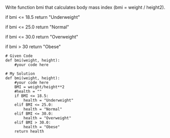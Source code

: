 Write function bmi that calculates body mass index (bmi = weight / height2).

if bmi <= 18.5 return "Underweight"

if bmi <= 25.0 return "Normal"

if bmi <= 30.0 return "Overweight"

if bmi > 30 return "Obese"

```
# Given Code
def bmi(weight, height):
    #your code here
```

```
# My Solution
def bmi(weight, height):
    #your code here 
    BMI = weight/height**2    
    #health = ""    
    if BMI <= 18.5:    
        health = "Underweight"        
    elif BMI <= 25.0:    
        health = "Normal"        
    elif BMI <= 30.0:    
        health = "Overweight"        
    elif BMI > 30.0:    
        health = "Obese"        
    return health
```
